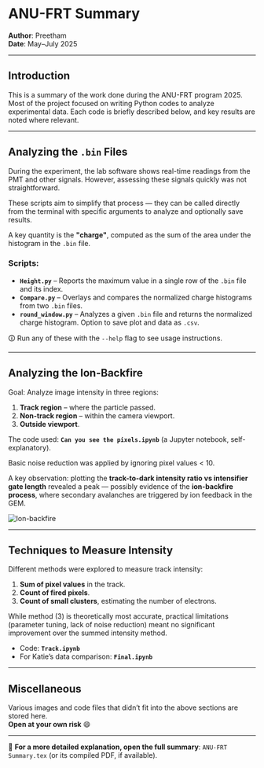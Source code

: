 # ANU-FRT Summary

**Author**: Preetham  
**Date**: May–July 2025

---

## Introduction

This is a summary of the work done during the ANU-FRT program 2025. Most of the project focused on writing Python codes to analyze experimental data. Each code is briefly described below, and key results are noted where relevant.

---

## Analyzing the `.bin` Files

During the experiment, the lab software shows real-time readings from the PMT and other signals. However, assessing these signals quickly was not straightforward.

These scripts aim to simplify that process — they can be called directly from the terminal with specific arguments to analyze and optionally save results.

A key quantity is the **"charge"**, computed as the sum of the area under the histogram in the `.bin` file.

### Scripts:

- **`Height.py`** – Reports the maximum value in a single row of the `.bin` file and its index.
- **`Compare.py`** – Overlays and compares the normalized charge histograms from two `.bin` files.
- **`round_window.py`** – Analyzes a given `.bin` file and returns the normalized charge histogram. Option to save plot and data as `.csv`.

🛈 Run any of these with the `--help` flag to see usage instructions.

---

## Analyzing the Ion-Backfire

Goal: Analyze image intensity in three regions:

1. **Track region** – where the particle passed.
2. **Non-track region** – within the camera viewport.
3. **Outside viewport**.

The code used: **`Can you see the pixels.ipynb`** (a Jupyter notebook, self-explanatory).

Basic noise reduction was applied by ignoring pixel values < 10.

A key observation: plotting the **track-to-dark intensity ratio vs intensifier gate length** revealed a peak — possibly evidence of the **ion-backfire process**, where secondary avalanches are triggered by ion feedback in the GEM.

![Ion-backfire](Track%20intensity%20ratio.png)

---

## Techniques to Measure Intensity

Different methods were explored to measure track intensity:

1. **Sum of pixel values** in the track.
2. **Count of fired pixels**.
3. **Count of small clusters**, estimating the number of electrons.

While method (3) is theoretically most accurate, practical limitations (parameter tuning, lack of noise reduction) meant no significant improvement over the summed intensity method.

- Code: **`Track.ipynb`**
- For Katie’s data comparison: **`Final.ipynb`**

---

## Miscellaneous

Various images and code files that didn’t fit into the above sections are stored here.  
**Open at your own risk** 😄

---

📄 **For a more detailed explanation, open the full summary**: `ANU-FRT Summary.tex` (or its compiled PDF, if available).
